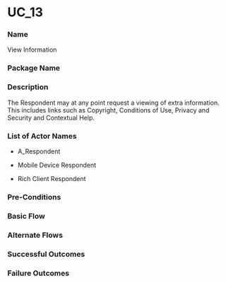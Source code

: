 

# UC_13

### Name

View Information

### Package Name



### Description

The Respondent may at any point request a viewing of extra information.  This includes links such as Copyright, Conditions of Use, Privacy and Security and Contextual Help.

### List of Actor Names


    
- A_Respondent
    
- Mobile Device Respondent
    
- Rich Client Respondent
    



### Pre-Conditions



### Basic Flow



### Alternate Flows



### Successful Outcomes



### Failure Outcomes





